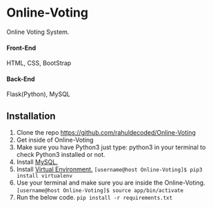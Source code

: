 # Online-Voting
Online Voting System.
#### Front-End
HTML, CSS, BootStrap

#### Back-End
Flask(Python), MySQL

## Installation
1. Clone the repo https://github.com/rahuldecoded/Online-Voting
2. Get inside of Online-Voting
3. Make sure you have Python3
just type: python3 in your terminal to check Python3 installed or not.
4. Install [MySQL.](https://dev.mysql.com/downloads/installer/)
5. Install [Virtual Environment.](https://virtualenv.pypa.io/en/stable/installation/)
`[username@host Online-Voting]$ pip3 install virtualenv`
6. Use your terminal and make sure you are inside the Online-Voting.
`[username@host Online-Voting]$ source app/bin/activate`
7. Run the below code.
`pip install -r requirements.txt`
